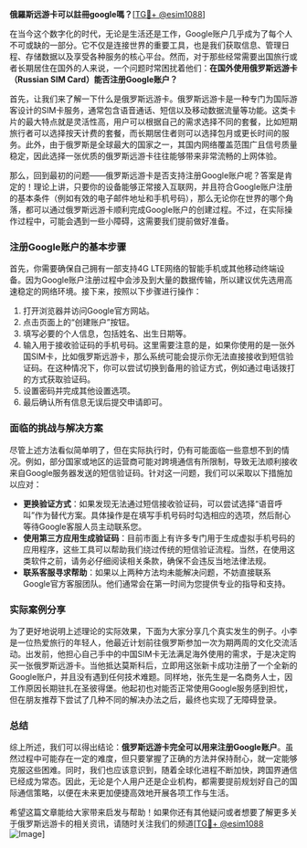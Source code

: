 **俄羅斯远游卡可以註冊google嗎？**[[TG💪+ @esim1088](https://t.me/s/esim1088)]

在当今这个数字化的时代，无论是生活还是工作，Google账户几乎成为了每个人不可或缺的一部分。它不仅是连接世界的重要工具，也是我们获取信息、管理日程、存储数据以及享受各种服务的核心平台。然而，对于那些经常需要出国旅行或者长期居住在国外的人来说，一个问题时常困扰着他们：**在国外使用俄罗斯远游卡（Russian SIM Card）能否注册Google账户？**

首先，让我们来了解一下什么是俄罗斯远游卡。俄罗斯远游卡是一种专门为国际游客设计的SIM卡服务，通常包含语音通话、短信以及移动数据流量等功能。这类卡片的最大特点就是灵活性高，用户可以根据自己的需求选择不同的套餐，比如短期旅行者可以选择按天计费的套餐，而长期居住者则可以选择包月或更长时间的服务。此外，由于俄罗斯是全球最大的国家之一，其国内网络覆盖范围广且信号质量稳定，因此选择一张优质的俄罗斯远游卡往往能够带来非常流畅的上网体验。

那么，回到最初的问题——俄罗斯远游卡是否支持注册Google账户呢？答案是肯定的！理论上讲，只要你的设备能够正常接入互联网，并且符合Google账户注册的基本条件（例如有效的电子邮件地址和手机号码），那么无论你在世界的哪个角落，都可以通过俄罗斯远游卡顺利完成Google账户的创建过程。不过，在实际操作过程中，可能会遇到一些小障碍，这需要我们提前做好准备。

### 注册Google账户的基本步骤

首先，你需要确保自己拥有一部支持4G LTE网络的智能手机或其他移动终端设备。因为Google账户注册过程中会涉及到大量的数据传输，所以建议优先选用高速稳定的网络环境。接下来，按照以下步骤进行操作：

1. 打开浏览器并访问Google官方网站。
2. 点击页面上的“创建账户”按钮。
3. 填写必要的个人信息，包括姓名、出生日期等。
4. 输入用于接收验证码的手机号码。这里需要注意的是，如果你使用的是一张外国SIM卡，比如俄罗斯远游卡，那么系统可能会提示你无法直接接收到短信验证码。在这种情况下，你可以尝试切换到备用的验证方式，例如通过电话拨打的方式获取验证码。
5. 设置密码并完成其他设置选项。
6. 最后确认所有信息无误后提交申请即可。

### 面临的挑战与解决方案

尽管上述方法看似简单明了，但在实际执行时，仍有可能面临一些意想不到的情况。例如，部分国家或地区的运营商可能对跨境通信有所限制，导致无法顺利接收来自Google服务器发送的短信验证码。针对这一问题，我们可以采取以下措施加以应对：

- **更换验证方式**：如果发现无法通过短信接收验证码，可以尝试选择“语音呼叫”作为替代方案。具体操作是在填写手机号码时勾选相应的选项，然后耐心等待Google客服人员主动联系您。
- **使用第三方应用生成验证码**：目前市面上有许多专门用于生成虚拟手机号码的应用程序，这些工具可以帮助我们绕过传统的短信验证流程。当然，在使用这类软件之前，请务必仔细阅读相关条款，确保不会违反当地法律法规。
- **联系客服寻求帮助**：如果以上两种方法均未能解决问题，不妨直接联系Google官方客服团队。他们通常会在第一时间为您提供专业的指导和支持。

### 实际案例分享

为了更好地说明上述理论的实际效果，下面为大家分享几个真实发生的例子。小李是一位热爱旅行的年轻人，他最近计划前往俄罗斯参加一次为期两周的文化交流活动。出发前，他担心自己手中的中国SIM卡无法满足海外使用的需求，于是决定购买一张俄罗斯远游卡。当他抵达莫斯科后，立即用这张新卡成功注册了一个全新的Google账户，并且没有遇到任何技术难题。同样地，张先生是一名商务人士，因工作原因长期驻扎在圣彼得堡。他起初也对能否正常使用Google服务感到担忧，但在朋友推荐下尝试了几种不同的解决办法之后，最终也实现了无障碍登录。

### 总结

综上所述，我们可以得出结论：**俄罗斯远游卡完全可以用来注册Google账户**。虽然过程中可能存在一定的难度，但只要掌握了正确的方法并保持耐心，就一定能够克服这些困难。同时，我们也应该意识到，随着全球化进程不断加快，跨国界通信已经成为常态。因此，无论是个人用户还是企业机构，都需要提前规划好自己的国际通信策略，以便在未来更加便捷高效地开展各项工作与生活。

希望这篇文章能给大家带来启发与帮助！如果你还有其他疑问或者想要了解更多关于俄罗斯远游卡的相关资讯，请随时关注我们的频道[[TG💪+ @esim1088](https://t.me/s/esim1088) ![Image](https://i.postimg.cc/4NQfJmqS/Snipaste-2025-05-13-00-14-12.png)]